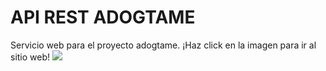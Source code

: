 # API REST ADOGTAME  
Servicio web para el proyecto adogtame.
¡Haz click en la imagen para ir al sitio web!
<a href="https://github.com/leningael/proyecto-web"><img src="https://imgur.com/wzstIdS"></a>

